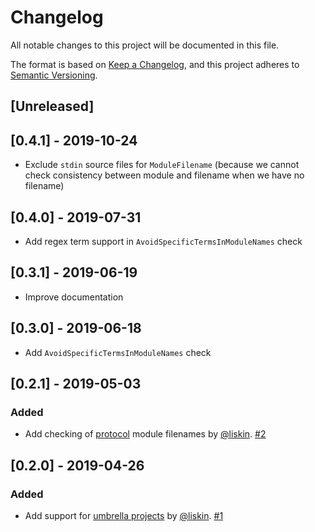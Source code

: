 # Changelog

All notable changes to this project will be documented in this file.

The format is based on [Keep a Changelog](https://keepachangelog.com/en/1.0.0/), and this project adheres to [Semantic Versioning](https://semver.org/spec/v2.0.0.html).

## [Unreleased]

## [0.4.1] - 2019-10-24

- Exclude `stdin` source files for `ModuleFilename` (because we cannot check consistency between module and filename when we have no filename)

## [0.4.0] - 2019-07-31

- Add regex term support in `AvoidSpecificTermsInModuleNames` check

## [0.3.1] - 2019-06-19

- Improve documentation

## [0.3.0] - 2019-06-18

- Add `AvoidSpecificTermsInModuleNames` check

## [0.2.1] - 2019-05-03

### Added

- Add checking of [protocol](https://elixir-lang.org/getting-started/protocols.html) module filenames by [@liskin](https://github.com/liskin). [#2](https://github.com/mirego/credo_filename_consistency/pull/2)

## [0.2.0] - 2019-04-26

### Added

- Add support for [umbrella projects](https://elixir-lang.org/getting-started/mix-otp/dependencies-and-umbrella-projects.html#umbrella-projects) by [@liskin](https://github.com/liskin). [#1](https://github.com/mirego/credo_filename_consistency/pull/1)
